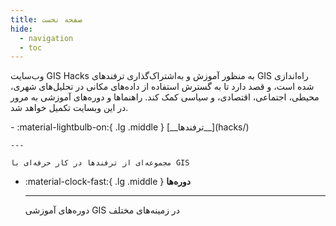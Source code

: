 ```yaml
---
title: صفحه نخست
hide:
  - navigation
  - toc
---
```

وب‌سایت GIS Hacks به منظور آموزش و به‌اشتراک‌گذاری ترفند‌های GIS راه‌اندازی شده است، و قصد دارد تا به گسترش استفاده از داده‌های مکانی در تحلیل‌های شهری، محیطی، اجتماعی، اقتصادی، و سیاسی کمک کند. راهنماها و دوره‌های آموزشی به مرور در این وبسایت تکمیل خواهد شد.

<div class="grid cards" markdown>
-   :material-lightbulb-on:{ .lg .middle } [__ترفندها__](hacks/)

    ---

    مجموعه‌ای از ترفندها در کار حرفه‌ای با GIS


-   :material-clock-fast:{ .lg .middle } __دوره‌ها__

    ---

    دوره‌های آموزشی GIS در زمینه‌های مختلف


</div>